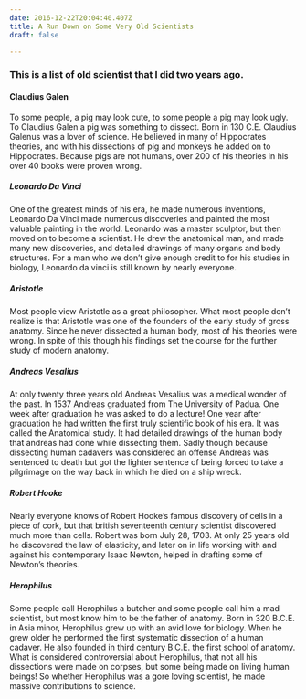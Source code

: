 ```yaml
---
date: 2016-12-22T20:04:40.407Z
title: A Run Down on Some Very Old Scientists
draft: false

---
```


### This is a list of old scientist that I did two years ago.
#### Claudius Galen

To some people, a pig may look cute, to some people a pig may look ugly. To Claudius Galen a pig was something to dissect. Born in 130 C.E. Claudius Galenus was a lover of science. He believed in many of Hippocrates theories, and with his dissections of pig and monkeys he added on to Hippocrates. Because pigs are not humans, over 200 of his theories in his over 40 books were proven wrong.

##### Leonardo Da Vinci

One of the greatest minds of his era, he made numerous inventions, Leonardo Da Vinci made numerous discoveries and painted the most valuable painting in the world. Leonardo was a master sculptor, but then moved on to become a scientist. He drew the anatomical man, and made many new discoveries, and detailed drawings of many organs and body structures. For a man who we don’t give enough credit to for his studies in biology, Leonardo da vinci is still known by nearly everyone.

##### Aristotle
Most people view Aristotle as a great philosopher. What most people don’t realize is that Aristotle was one of the founders of the early study of gross anatomy. Since he never dissected a human body, most of his theories were wrong. In spite of this though his findings set the course for the further study of modern anatomy.

##### Andreas Vesalius
At only twenty three years old Andreas Vesalius was a medical wonder of the past. In 1537 Andreas graduated from The University of Padua. One week after graduation he was asked to do a lecture! One year after graduation he had written the first truly scientific book of his era. It was called the Anatomical study. It had detailed drawings of the human body that andreas had done while dissecting them. Sadly though because dissecting human cadavers was considered an offense Andreas was sentenced to death but got the lighter sentence of being forced to take a pilgrimage on the way back in which he died on a ship wreck.

##### Robert Hooke
Nearly everyone knows of Robert Hooke’s famous discovery of cells in a piece of cork, but that british seventeenth century scientist discovered much more than cells. Robert was born July 28, 1703. At only 25 years old he discovered the law of elasticity, and later on in life working with and against his contemporary Isaac Newton, helped in drafting some of Newton’s theories.

##### Herophilus
Some people call Herophilus a butcher and some people call him a mad scientist, but most know him to be the father of anatomy. Born in 320 B.C.E. in Asia minor, Herophilus grew up with an avid love for biology. When he grew older he performed the first systematic dissection of a human cadaver. He also founded in third century B.C.E. the first school of anatomy. What is considered controversial about Herophilus, that not all his dissections were made on corpses, but some being made on living human beings! So whether Herophilus was a gore loving scientist, he made massive contributions to science.

